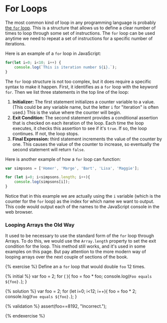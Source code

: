# For Loops
The most common kind of loop in any programming language is probably [the `for` loop](https://developer.mozilla.org/en-US/docs/Learn/JavaScript/Building_blocks/Looping_code#The_standard_for_loop). This is a structure that allows us to define a clear number of times to loop through some set of instructions. The `for` loop can be used anytime we need to repeat a set of instructions for a specific number of iterations.

Here is an example of a `for` loop in JavaScript:

```js
for(let i=0; i<10; i++) {
    console.log(`This is iteration number ${i}.`);
}
```
The `for` loop structure is not too complex, but it does require a specific syntax to make it happen. First, it identifies as a `for` loop with the keyword `for`. Then we list three statements in the top line of the loop: 

1. **Initializer:** The first statement initializes a counter variable to a value. (This could be any variable name, but the letter `i` for "iteration" is often used.) This is the value where the counter will begin.
2. **Exit Condition:** The second statement provides a conditional assertion that is checked on each iteration of the loop. Each time the loop executes, it checks this assertion to see if it's `true`. If so, the loop continues. If not, the loop stops.
3. **Final Expression:** third statement increments the value of the counter by one. This causes the value of the counter to increase, so eventually the second statement will return `false`.

Here is another example of how a `for` loop can function:

```js
var simpsons = ['Homer', 'Marge', 'Bart', 'Lisa', 'Maggie'];

for (let i=0; i<simpsons.length; i++){
    console.log(simpsons[i]);
}
```
Notice that in this example we are actually using the `i` variable (which is the counter for the `for` loop) as the index for which name we want to output. This code would output each of the names to the JavaScript console in the web browser.


<div class="tip-box">

<h3>Looping Arrays the Old Way</h3>

<p>It used to be necessary to use the standard form of the <code>for</code> loop through Arrays. To do this, we would use the <code>Array.length</code> property to set the exit condition for the loop. This method still works, and it's used in some examples on this page. But pay attention to the more modern way of looping arrays over the next couple of sections of the book.</p>

</div>


{% exercise %}
Define an a `for` loop that would double `foo` 12 times.

{% initial %}
var foo = 2;
for ( ){
    foo = foo * foo;
    console.log(`Foo equals ${foo}.`);
}

{% solution %}
var foo = 2;
for (let i=0; i<12; i++){
    foo = foo * 2;
    console.log(`Foo equals ${foo}.`);
}

{% validation %}
assert(foo==8192, "Incorrect.");

{% endexercise %}

